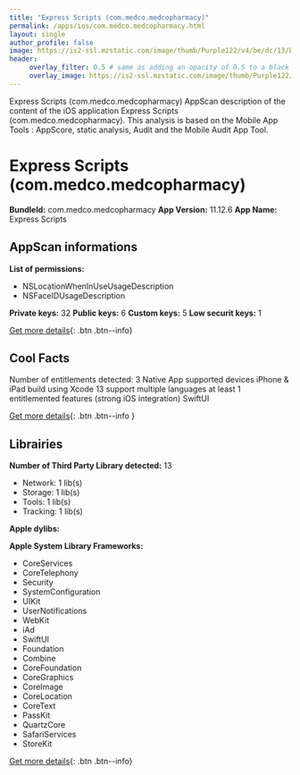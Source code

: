 ```yaml
---
title: "Express Scripts (com.medco.medcopharmacy)"
permalink: /apps/ios/com.medco.medcopharmacy.html
layout: single
author_profile: false
image: https://is2-ssl.mzstatic.com/image/thumb/Purple122/v4/be/dc/13/bedc133c-d51d-d967-25d6-0f44a15f71b0/AppIcon-0-1x_U007emarketing-0-7-0-85-220.png/512x512bb.jpg
header: 
     overlay_filter: 0.5 # same as adding an opacity of 0.5 to a black background
     overlay_image: https://is2-ssl.mzstatic.com/image/thumb/Purple122/v4/be/dc/13/bedc133c-d51d-d967-25d6-0f44a15f71b0/AppIcon-0-1x_U007emarketing-0-7-0-85-220.png/512x512bb.jpg
---
```

Express Scripts (com.medco.medcopharmacy) AppScan description of the content of the iOS application Express Scripts (com.medco.medcopharmacy). This analysis is based on the Mobile App Tools : AppScore, static analysis, Audit and the Mobile Audit App Tool.

# Express Scripts (com.medco.medcopharmacy)

**BundleId:** com.medco.medcopharmacy
**App Version:** 11.12.6
**App Name:** Express Scripts


## AppScan informations 

**List of permissions:** 
- NSLocationWhenInUseUsageDescription
- NSFaceIDUsageDescription
  
  
**Private keys:** 32
**Public keys:** 6
**Custom keys:** 5
**Low securit keys:** 1
  
[Get more details](/pricing.html){: .btn .btn--info}

## Cool Facts

Number of entitlements detected: 3
Native App
supported devices iPhone & iPad
build using Xcode 13
support multiple languages
at least 1 entitlemented features (strong iOS integration)
SwiftUI
  
[Get more details](/pricing.html){: .btn .btn--info }

## Librairies 
**Number of Third Party Library detected:** 13
- Network: 1 lib(s)
- Storage: 1 lib(s)
- Tools: 1 lib(s)
- Tracking: 1 lib(s)


**Apple dylibs:**


**Apple System Library Frameworks:**
- CoreServices
- CoreTelephony
- Security
- SystemConfiguration
- UIKit
- UserNotifications
- WebKit
- iAd
- SwiftUI
- Foundation
- Combine
- CoreFoundation
- CoreGraphics
- CoreImage
- CoreLocation
- CoreText
- PassKit
- QuartzCore
- SafariServices
- StoreKit


  
[Get more details](/pricing.html){: .btn .btn--info}

